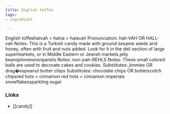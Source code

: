 ```yaml
---
title: English toffee
tags:
- ingredient

---
```

English toffeehalvah = halva = halavah Pronunciation: hall-VAH OR HALL-vah Notes: This is a Turkish candy made with ground sesame seeds and honey, often with fruit and nuts added. Look for it in the deli section of large supermarkets, or in Middle Eastern or Jewish markets.jelly beansjimmiesnonpareils Notes: non-pah-REHLS Notes: These small colored balls are used to decorate cakes and cookies. Substitutes: jimmies OR drag�espeanut butter chips Substitutes: chocolate chips OR butterscotch chipsred hots = cinnamon red hots = cinnamon imperials snowflakessparkling sugar

### Links

* [[candy]]
